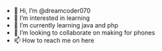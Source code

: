 - 👋 Hi, I’m @dreamcoder070
- 👀 I’m interested in learning
- 🌱 I’m currently learning java and php
- 💞️ I’m looking to collaborate on making for phones
- 📫 How to reach me on here

<!---
dreamcoder070/dreamcoder070 is a ✨ special ✨ repository because its `README.md` (this file) appears on your GitHub profile.
You can click the Preview link to take a look at your changes.
--->
